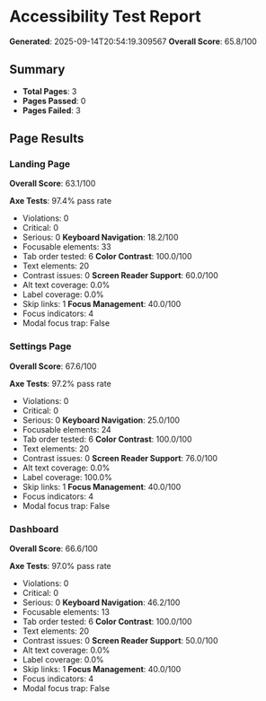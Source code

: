 
# Accessibility Test Report

**Generated**: 2025-09-14T20:54:19.309567
**Overall Score**: 65.8/100

## Summary

- **Total Pages**: 3
- **Pages Passed**: 0
- **Pages Failed**: 3

## Page Results

### Landing Page
**Overall Score**: 63.1/100

**Axe Tests**: 97.4% pass rate
- Violations: 0
- Critical: 0
- Serious: 0
**Keyboard Navigation**: 18.2/100
- Focusable elements: 33
- Tab order tested: 6
**Color Contrast**: 100.0/100
- Text elements: 20
- Contrast issues: 0
**Screen Reader Support**: 60.0/100
- Alt text coverage: 0.0%
- Label coverage: 0.0%
- Skip links: 1
**Focus Management**: 40.0/100
- Focus indicators: 4
- Modal focus trap: False

### Settings Page
**Overall Score**: 67.6/100

**Axe Tests**: 97.2% pass rate
- Violations: 0
- Critical: 0
- Serious: 0
**Keyboard Navigation**: 25.0/100
- Focusable elements: 24
- Tab order tested: 6
**Color Contrast**: 100.0/100
- Text elements: 20
- Contrast issues: 0
**Screen Reader Support**: 76.0/100
- Alt text coverage: 0.0%
- Label coverage: 100.0%
- Skip links: 1
**Focus Management**: 40.0/100
- Focus indicators: 4
- Modal focus trap: False

### Dashboard
**Overall Score**: 66.6/100

**Axe Tests**: 97.0% pass rate
- Violations: 0
- Critical: 0
- Serious: 0
**Keyboard Navigation**: 46.2/100
- Focusable elements: 13
- Tab order tested: 6
**Color Contrast**: 100.0/100
- Text elements: 20
- Contrast issues: 0
**Screen Reader Support**: 50.0/100
- Alt text coverage: 0.0%
- Label coverage: 0.0%
- Skip links: 1
**Focus Management**: 40.0/100
- Focus indicators: 4
- Modal focus trap: False

